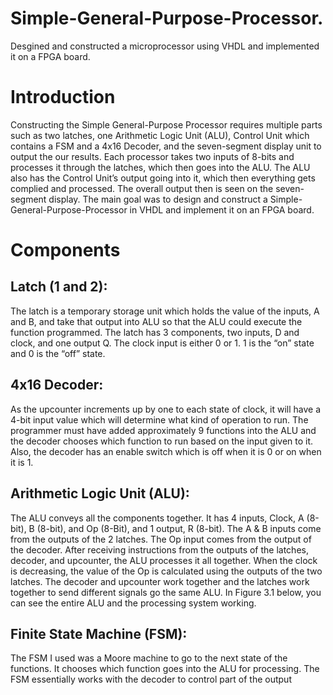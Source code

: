 # Simple-General-Purpose-Processor.
Desgined and constructed a microprocessor using VHDL and implemented it on a FPGA board. 
# Introduction  
Constructing the Simple General-Purpose Processor requires multiple parts such as two latches, one Arithmetic Logic Unit (ALU), Control Unit which contains a FSM and a 4x16 Decoder, and the seven-segment display unit to output the our results. Each processor takes two inputs of 8-bits and processes it through the latches, which then goes into the ALU. The ALU also has the Control Unit’s output going into it, which then everything gets complied and processed. The overall output then is seen on the seven-segment display. The main goal was to design and construct a Simple-General-Purpose-Processor in VHDL and implement it on an FPGA board.
# Components
## Latch (1 and 2):
The latch is a temporary storage unit which holds the value of the inputs, A and B, and take that output into ALU so that the ALU could execute the function programmed. The latch has 3 components, two inputs, D and clock, and one output Q. The clock input is either 0 or 1. 1 is the “on” state and 0 is the “off” state.
## 4x16 Decoder:
As the upcounter increments up by one to each state of clock, it will have a 4-bit input value which will determine what kind of operation to run. The programmer must have added approximately 9 functions into the ALU and the decoder chooses which function to run based on the input given to it. Also, the decoder has an enable switch which is off when it is 0 or on when it is 1.
## Arithmetic Logic Unit (ALU):
The ALU conveys all the components together. It has 4 inputs, Clock, A (8-bit), B (8-bit), and Op (8-Bit), and 1 output, R (8-bit). The A & B inputs come from the outputs of the 2 latches. The Op input comes from the output of the decoder. After receiving instructions from the outputs of the latches, decoder, and upcounter, the ALU processes it all together. When the clock is decreasing, the value of the Op is calculated using the outputs of the two latches. The decoder and upcounter work together and the latches work together to send different signals go the same ALU. In Figure 3.1 below, you can see the entire ALU and the processing system working.
## Finite State Machine (FSM):
The FSM I used was a Moore machine to go to the next state of the functions. It chooses which function goes into the ALU for processing. The FSM essentially works with the decoder to control part of the output







